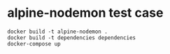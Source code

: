 # alpine-nodemon test case

```
docker build -t alpine-nodemon .
docker build -t dependencies dependencies
docker-compose up
```
